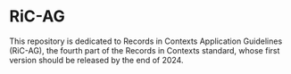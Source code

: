 # RiC-AG

This repository is dedicated to Records in Contexts Application Guidelines (RiC-AG), the fourth part of the Records in Contexts standard, whose first version should be released by the end of 2024.
